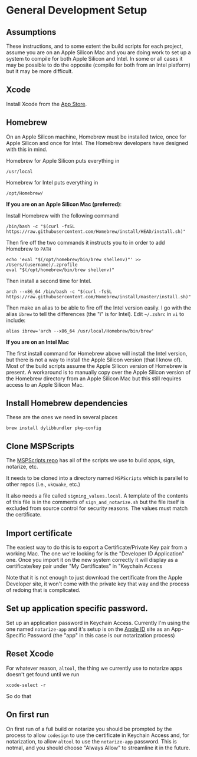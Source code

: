 # General Development Setup

## Assumptions

These instructions, and to some extent the build scripts for each project, assume you are on an Apple Silicon Mac and you are doing work to set up a system to compile for both Apple Silicon and Intel. In some or all cases it may be possible to do the opposite (compile for both from an Intel platform) but it may be more difficult.

## Xcode
Install Xcode from the [App Store](https://apps.apple.com/us/app/xcode/id497799835?mt=12). 

## Homebrew
On an Apple Silicon machine, Homebrew must be installed twice, once for Apple Silicon and once for Intel. The Homebrew developers have designed with this in mind. 

Homebrew for Apple Silicon puts everything in 

```
/usr/local
```

Homebrew for Intel puts everything in 

```
/opt/Homebrew/
```

**If you are on an Apple Silicon Mac (preferred)**:

Install Homebrew with the following command

```
/bin/bash -c "$(curl -fsSL https://raw.githubusercontent.com/Homebrew/install/HEAD/install.sh)"
```

Then fire off the two commands it instructs you to in order to add Homebrew to `PATH`

```
echo 'eval "$(/opt/homebrew/bin/brew shellenv)"' >> /Users/(username)/.zprofile
eval "$(/opt/homebrew/bin/brew shellenv)"
```

Then install a second time for Intel. 

```
arch --x86_64 /bin/bash -c "$(curl -fsSL https://raw.githubusercontent.com/Homebrew/install/master/install.sh)"
```


Then make an alias to be able to fire off the Intel version easily. I go with the alias `ibrew` to tell the differences (the "i" is for Intel). Edit `~/.zshrc` in `vi` to include:

```
alias ibrew='arch --x86_64 /usr/local/Homebrew/bin/brew'
```

**If you are on an Intel Mac**

The first install command for Homebrew above will install the Intel version, but there is not a way to install the Apple Silicon version (that I know of). Most of the build scripts assume the Apple Silicon version of Homebrew is present. A workaround is to manually copy over the Apple Silicon version of the Homebrew directory from an Apple Silicon Mac but this still requires access to an Apple Silicon Mac. 

## Install Homebrew dependencies

These are the ones we need in several places

```
brew install dylibbundler pkg-config
```

## Clone MSPScripts

The [MSPScripts repo](https://github.com/MacSourcePorts/MSPScripts) has all of the scripts we use to build apps, sign, notarize, etc. 

It needs to be cloned into a directory named `MSPScripts` which is parallel to other repos (i.e., `vkQuake`, etc.)

It also needs a file called `signing_values.local`. A template of the contents of this file is in the comments of `sign_and_notarize.sh` but the file itself is excluded from source control for security reasons. The values must match the certificate.

## Import certificate

The easiest way to do this is to export a Certificate/Private Key pair from a working Mac. The one we're looking for is the "Developer ID Application" one. Once you import it on the new system correctly it will display as a certificate/key pair under "My Certificates" in "Keychain Access

Note that it is not enough to just download the certificate from the Apple Developer site, it won't come with the private key that way and the process of redoing that is complicated.

## Set up application specific password. 

Set up an application password in Keychain Access. Currently I'm using the one named `notarize-app` and it's setup is on the [Apple ID](https://appleid.apple.com/account/manage) site as an App-Specific Password (the "app" in this case is our notarization process)

## Reset Xcode

For whatever reason, `altool`, the thing we currently use to notarize apps doesn't get found until we run 

```
xcode-select -r
```
So do that

## On first run

On first run of a full build or notarize you should be prompted by the process to allow `codesign` to use the certificate in Keychain Access and, for notarization, to allow `altool` to use the `notarize-app` password. This is notmal, and you should choose "Always Allow" to streamline it in the future. 